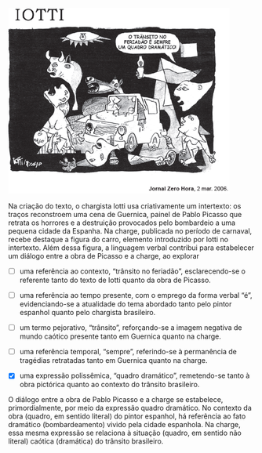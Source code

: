 

![](88ba582f-f60e-8e38-be22-aad03ab6e055.png)

Na criação do texto, o chargista lotti usa criativamente um intertexto: os traços reconstroem uma cena de Guernica, painel de Pablo Picasso que retrata os horrores e a destruição provocados pelo bombardeio a uma pequena cidade da Espanha. Na charge, publicada no período de carnaval, recebe destaque a figura do carro, elemento introduzido por lotti no intertexto. Além dessa figura, a linguagem verbal contribui para estabelecer um diálogo entre a obra de Picasso e a charge, ao explorar



- [ ] uma referência ao contexto, “trânsito no feriadão”, esclarecendo-se o referente tanto do texto de Iotti quanto da obra de Picasso.
- [ ] uma referência ao tempo presente, com o emprego da forma verbal “é”, evidenciando-se a atualidade do tema abordado tanto pelo pintor espanhol quanto pelo chargista brasileiro.
- [ ] um termo pejorativo, “trânsito”, reforçando-se a imagem negativa de mundo caótico presente tanto em Guernica quanto na charge.
- [ ] uma referência temporal, “sempre”, referindo-se à permanência de tragédias retratadas tanto em Guernica quanto na charge.
- [x] uma expressão polissêmica, “quadro dramático”, remetendo-se tanto à obra pictórica quanto ao contexto do trânsito brasileiro.


O diálogo entre a obra de Pablo Picasso e a charge se estabelece, primordialmente, por meio da expressão quadro dramático. No contexto da obra (quadro, em sentido literal) do pintor espanhol, há referência ao fato dramático (bombardeamento) vivido pela cidade espanhola. Na charge, essa mesma expressão se relaciona à situação (quadro, em sentido não literal) caótica (dramática) do trânsito brasileiro.
